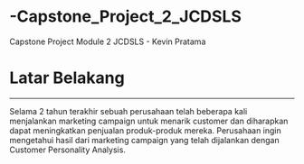 # -Capstone_Project_2_JCDSLS
Capstone Project Module 2 JCDSLS - Kevin Pratama

# Latar Belakang
---
Selama 2 tahun terakhir sebuah perusahaan telah beberapa kali menjalankan marketing campaign untuk menarik customer dan diharapkan dapat meningkatkan penjualan produk-produk mereka. Perusahaan ingin mengetahui hasil dari marketing campaign yang telah dijalankan dengan Customer Personality Analysis.
